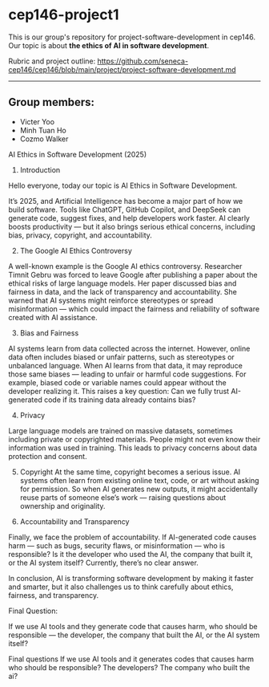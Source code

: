 # cep146-project1
This is our group's repository for project-software-development in cep146.
Our topic is about **the ethics of AI in software development**.

Rubric and project outline: https://github.com/seneca-cep146/cep146/blob/main/project/project-software-development.md

---

## Group members:
- Victer Yoo
- Minh Tuan Ho
- Cozmo Walker



AI Ethics in Software Development (2025)
1. Introduction

Hello everyone, today our topic is AI Ethics in Software Development.

It’s 2025, and Artificial Intelligence has become a major part of how we build software.
Tools like ChatGPT, GitHub Copilot, and DeepSeek can generate code, suggest fixes, and help developers work faster.
AI clearly boosts productivity — but it also brings serious ethical concerns, including bias, privacy, copyright, and accountability.

[](https://apnews.com/article/business-apple-inc-artificial-intelligence-00c1dab0a727456df9e5ef9c6160c792)

2. The Google AI Ethics Controversy

A well-known example is the Google AI ethics controversy.
Researcher Timnit Gebru was forced to leave Google after publishing a paper about the ethical risks of large language models.
Her paper discussed bias and fairness in data, and the lack of transparency and accountability.
She warned that AI systems might reinforce stereotypes or spread misinformation — which could impact the fairness and reliability of software created with AI assistance.

3. Bias and Fairness

AI systems learn from data collected across the internet.
However, online data often includes biased or unfair patterns, such as stereotypes or unbalanced language.
When AI learns from that data, it may reproduce those same biases — leading to unfair or harmful code suggestions.
For example, biased code or variable names could appear without the developer realizing it.
This raises a key question: Can we fully trust AI-generated code if its training data already contains bias?

4. Privacy 

Large language models are trained on massive datasets, sometimes including private or copyrighted materials.
People might not even know their information was used in training.
This leads to privacy concerns about data protection and consent.

5. Copyright
At the same time, copyright becomes a serious issue.
AI systems often learn from existing online text, code, or art without asking for permission.
So when AI generates new outputs, it might accidentally reuse parts of someone else’s work — raising questions about ownership and originality.

6. Accountability and Transparency

Finally, we face the problem of accountability.
If AI-generated code causes harm — such as bugs, security flaws, or misinformation — who is responsible?
Is it the developer who used the AI, the company that built it, or the AI system itself?
Currently, there’s no clear answer.

In conclusion, AI is transforming software development by making it faster and smarter, but it also challenges us to think carefully about ethics, fairness, and transparency.

Final Question:

If we use AI tools and they generate code that causes harm, who should be responsible — the developer, the company that built the AI, or the AI system itself?
 

Final questions 
If we use AI tools and it generates codes that causes harm who should be responsible? The developers? The company who built the ai? 
